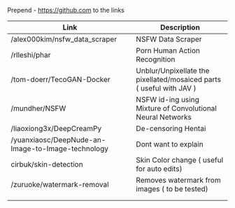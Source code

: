 Prepend - https://github.com to the links 

| Link      | Description |
| ----------- | ----------- |
| /alex000kim/nsfw_data_scraper | NSFW Data Scraper       |
| /rlleshi/phar   |  Porn Human Action Recognition        |
|/tom-doerr/TecoGAN-Docker|Unblur/Unpixellate the pixellated/mosaiced parts ( useful with JAV )|
|  /mundher/NSFW   |   NSFW id-ing using Mixture of Convolutional Neural Networks        |
|/liaoxiong3x/DeepCreamPy| De-censoring Hentai | 
|  /yuanxiaosc/DeepNude-an-Image-to-Image-technology   | Dont want to explain       |
|   cirbuk/skin-detection  |   Skin Color change ( useful for auto edits)        |
|  /zuruoke/watermark-removal   |  Removes watermark from images ( to be tested)         |
|     |           |
|     |           |


